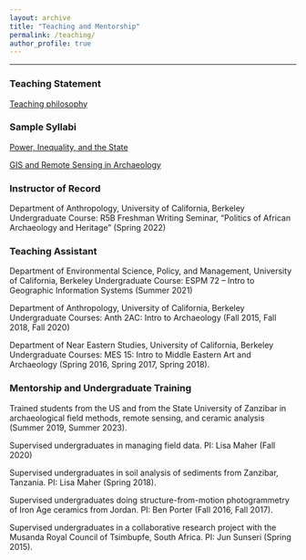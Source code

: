 ```yaml
---
layout: archive
title: "Teaching and Mentorship"
permalink: /teaching/
author_profile: true
---
```

---

### Teaching Statement
[Teaching philosophy](github.io/wolfalders/files/pdf/alders_teaching.pdf)

### Sample Syllabi
[Power, Inequality, and the State](github.io/wolfalders/files/pdf/alders_syllabus_powerheterarchy.pdf)

[GIS and Remote Sensing in Archaeology](github.io/wolfalders/files/pdf/alders_syllabus_gis.pdf)

### Instructor of Record
Department of Anthropology, University of California, Berkeley
Undergraduate Course: R5B Freshman Writing Seminar, “Politics of African Archaeology and Heritage” (Spring 2022)

### Teaching Assistant
Department of Environmental Science, Policy, and Management, University of California, Berkeley
Undergraduate Course: 	ESPM 72 – Intro to Geographic Information Systems (Summer 2021) 

Department of Anthropology, University of California, Berkeley
Undergraduate Courses: Anth 2AC: Intro to Archaeology (Fall 2015, Fall 2018, Fall 2020) 

Department of Near Eastern Studies, University of California, Berkeley
Undergraduate Courses: MES 15: Intro to Middle Eastern Art and Archaeology (Spring 2016, Spring 2017, Spring 2018).



### Mentorship and Undergraduate Training
Trained students from the US and from the State University of Zanzibar in archaeological field methods, remote sensing, and ceramic analysis (Summer 2019, Summer 2023).

Supervised undergraduates in managing field data. PI: Lisa Maher (Fall 2020)

Supervised undergraduates in soil analysis of sediments from Zanzibar, Tanzania. PI: Lisa Maher (Spring 2018).

Supervised undergraduates doing structure-from-motion photogrammetry of Iron Age ceramics from Jordan. PI: Ben Porter (Fall 2016, Fall 2017).

Supervised undergraduates in a collaborative research project with the Musanda Royal Council of Tsimbupfe, South Africa. PI: Jun Sunseri (Spring 2015).

